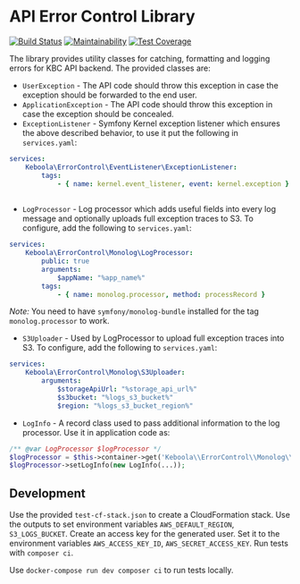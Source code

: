 # API Error Control Library 
[![Build Status](https://travis-ci.com/keboola/api-error-control.svg?branch=master)](https://travis-ci.com/keboola/api-error-control)
[![Maintainability](https://api.codeclimate.com/v1/badges/8209d9ce388376d24cf8/maintainability)](https://codeclimate.com/github/keboola/api-error-control/maintainability)
[![Test Coverage](https://api.codeclimate.com/v1/badges/8209d9ce388376d24cf8/test_coverage)](https://codeclimate.com/github/keboola/api-error-control/test_coverage)

The library provides utility classes for catching, formatting and logging errors for KBC API backend.
The provided classes are:

- `UserException` - The API code should throw this exception in case the exception should be forwarded to the end user. 
- `ApplicationException` - The API code should throw this exception in case the exception should be concealed. 
- `ExceptionListener` - Symfony Kernel exception listener which ensures the above described behavior, to use it put 
the following in `services.yaml`:
```yaml
services:
    Keboola\ErrorControl\EventListener\ExceptionListener:
        tags:
            - { name: kernel.event_listener, event: kernel.exception }
    
```
- `LogProcessor` - Log processor which adds useful fields into every log message and optionally uploads full 
exception traces to S3. To configure, add the following to `services.yaml`:
```yaml
services:
    Keboola\ErrorControl\Monolog\LogProcessor:
        public: true
        arguments:
            $appName: "%app_name%"
        tags:
            - { name: monolog.processor, method: processRecord }
```
_Note:_ You need to have `symfony/monolog-bundle` installed for the tag `monolog.processor` to work.  
- `S3Uploader` - Used by LogProcessor to upload full exception traces into S3. To configure, add the following 
to `services.yaml`:
```yaml
services:
    Keboola\ErrorControl\Monolog\S3Uploader:
        arguments:
            $storageApiUrl: "%storage_api_url%"
            $s3bucket: "%logs_s3_bucket%"
            $region: "%logs_s3_bucket_region%"
```            
- `LogInfo` - A record class used to pass additional information to the log processor. Use it in application code as:
```php
/** @var LogProcessor $logProcessor */
$logProcessor = $this->container->get('Keboola\\ErrorControl\\Monolog\\LogProcessor');
$logProcessor->setLogInfo(new LogInfo(...));
```

## Development
Use the provided `test-cf-stack.json` to create a CloudFormation stack. Use the outputs to set environment variables
`AWS_DEFAULT_REGION`, `S3_LOGS_BUCKET`. Create an access key for the generated user. Set it to the environment 
variables `AWS_ACCESS_KEY_ID`, `AWS_SECRET_ACCESS_KEY`. Run tests with `composer ci`. 

Use `docker-compose run dev composer ci` to run tests locally.
